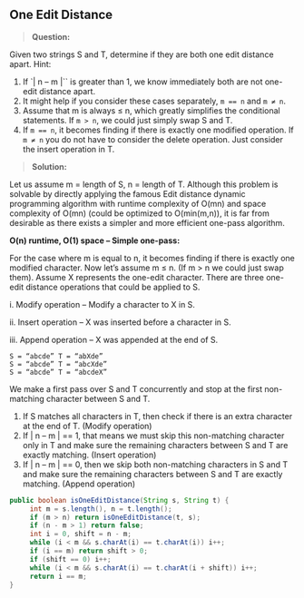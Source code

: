 ## One Edit Distance

> **Question:**

Given two strings S and T, determine if they are both one edit distance apart. Hint:
1. If `| n – m |`` is greater than 1, we know immediately both are not one-edit distance apart.
2. It might help if you consider these cases separately, `m == n` and `m ≠ n`.
3. Assume that m is always ≤ n, which greatly simplifies the conditional statements.
If `m > n`, we could just simply swap S and T.
4. If `m == n`, it becomes finding if there is exactly one modified operation. If `m ≠ n` you do not have to consider the delete operation. Just consider the insert operation in T.

> **Solution:**

Let us assume m = length of S, n = length of T.
Although this problem is solvable by directly applying the famous Edit distance dynamic programming algorithm with runtime complexity of O(mn) and space complexity of O(mn) (could be optimized to O(min(m,n)), it is far from desirable as there exists a simpler and more efficient one-pass algorithm.

**O(n) runtime, O(1) space – Simple one-pass:**

For the case where m is equal to n, it becomes finding if there is exactly one modified
character. Now let’s assume m ≤ n. (If m > n we could just swap them).
Assume X represents the one-edit character. There are three one-edit distance operations
that could be applied to S.

i. Modify operation – Modify a character to X in S.

ii. Insert operation – X was inserted before a character in S.

iii. Append operation – X was appended at the end of S.

    S = “abcde” T = “abXde”
    S = “abcde” T = “abcXde”
    S = “abcde” T = “abcdeX”

We make a first pass over S and T concurrently and stop at the first non-matching character between S and T.
1. If S matches all characters in T, then check if there is an extra character at the end of T. (Modify operation)
2. If | n – m | == 1, that means we must skip this non-matching character only in T and make sure the remaining characters between S and T are exactly matching. (Insert operation)
3. If | n – m | == 0, then we skip both non-matching characters in S and T and make sure the remaining characters between S and T are exactly matching. (Append operation)


```java
public boolean isOneEditDistance(String s, String t) {
     int m = s.length(), n = t.length();
     if (m > n) return isOneEditDistance(t, s);
     if (n - m > 1) return false;
     int i = 0, shift = n - m;
     while (i < m && s.charAt(i) == t.charAt(i)) i++;
     if (i == m) return shift > 0;
     if (shift == 0) i++;
     while (i < m && s.charAt(i) == t.charAt(i + shift)) i++;
     return i == m;
}
```
